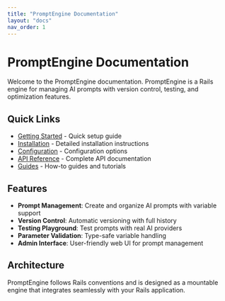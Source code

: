 ```yaml
---
title: "PromptEngine Documentation"
layout: "docs"
nav_order: 1
---
```


# PromptEngine Documentation

Welcome to the PromptEngine documentation. PromptEngine is a Rails engine for managing AI prompts with version control, testing, and optimization features.

## Quick Links

- [Getting Started](getting-started.md) - Quick setup guide
- [Installation](installation.md) - Detailed installation instructions
- [Configuration](configuration.md) - Configuration options
- [API Reference](api/) - Complete API documentation
- [Guides](guides/) - How-to guides and tutorials

## Features

- **Prompt Management**: Create and organize AI prompts with variable support
- **Version Control**: Automatic versioning with full history
- **Testing Playground**: Test prompts with real AI providers
- **Parameter Validation**: Type-safe variable handling
- **Admin Interface**: User-friendly web UI for prompt management

## Architecture

PromptEngine follows Rails conventions and is designed as a mountable engine that integrates seamlessly with your Rails application.